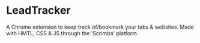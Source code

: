 # LeadTracker
 A Chrome extension to keep track of/bookmark your tabs & websites. Made with HMTL, CSS & JS through the 'Scrimba' platform.
